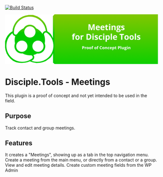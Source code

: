 [![Build Status](https://travis-ci.com/DiscipleTools/disciple-tools-meetings.svg?branch=master)](https://travis-ci.com/DiscipleTools/disciple-tools-meetings)

![Meetings](https://raw.githubusercontent.com/DiscipleTools/disciple-tools-meetings/0f67173d4c40db73b3e6b2fb115ddaa1df4b6506/meetings-banner.png)
# Disciple.Tools - Meetings

This plugin is a proof of concept and not yet intended to be used in the field.

## Purpose

Track contact and group meetings.

## Features

It creates a "Meetings", showing up as a tab in the top navigation menu.
Create a meeting from the main menu, or directly from a contact or a group.
View and edit meeting details.
Create custom meeting fields from the WP Admin
